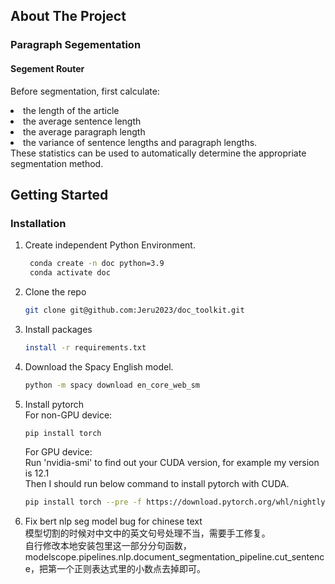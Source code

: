 <!-- ABOUT THE PROJECT -->
## About The Project

### Paragraph Segementation
#### Segement Router
Before segmentation, first calculate:<br>
<li>the length of the article</li>
<li>the average sentence length</li>
<li>the average paragraph length</li>
<li>the variance of sentence lengths and paragraph lengths. </li>
These statistics can be used to automatically determine the appropriate segmentation method.

<!-- GETTING STARTED -->
## Getting Started

### Installation

1. Create independent Python Environment.
   ```sh    
    conda create -n doc python=3.9
    conda activate doc
   ```
2. Clone the repo
   ```sh
   git clone git@github.com:Jeru2023/doc_toolkit.git
   ```
3. Install packages
   ```sh
   install -r requirements.txt
   ```
4. Download the Spacy English model.
   ```sh
   python -m spacy download en_core_web_sm
   ```
5. Install pytorch<br>
   For non-GPU device:
   ```sh
   pip install torch
   ```

   For GPU device:<br>
   Run 'nvidia-smi' to find out your CUDA version, for example my version is 12.1<br>
   Then I should run below command to install pytorch with CUDA.
   ```sh
   pip install torch --pre -f https://download.pytorch.org/whl/nightly/cu121/torch_nightly.html
   ```
6. Fix bert nlp seg model bug for chinese text<br>
   模型切割的时候对中文中的英文句号处理不当，需要手工修复。<br>
   自行修改本地安装包里这一部分分句函数，modelscope.pipelines.nlp.document_segmentation_pipeline.cut_sentence，把第一个正则表达式里的小数点去掉即可。

